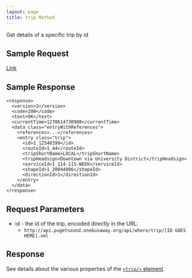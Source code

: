 ```yaml
---
layout: page
title: trip Method
---
```



Get details of a specific trip by id

## Sample Request

[Link](http://api.pugetsound.onebusaway.org/api/where/trip/1_12540399.json?key=TEST)

## Sample Response

    <response>
      <version>2</version>
      <code>200</code>
      <text>OK</text>
      <currentTime>1270614730908</currentTime>
      <data class="entryWithReferences">
        <references>...</references>
        <entry class="trip">
          <id>1_12540399</id>
          <routeId>1_44</routeId>
          <tripShortName>LOCAL</tripShortName>
          <tripHeadsign>Downtown via University District</tripHeadsign>
          <serviceId>1_114-115-WEEK</serviceId>
          <shapeId>1_20044006</shapeId>
          <directionId>1</directionId>
        </entry>
      </data>
    </response>

## Request Parameters

* id - the id of the trip, encoded directly in the URL:
    * `http://api.pugetsound.onebusaway.org/api/where/trip/[ID GOES HERE].xml`

## Response

See details about the various properties of the [`<trip/>` element](/api/where/elements/trip).
